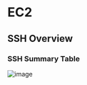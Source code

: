 # EC2
## SSH Overview
### SSH Summary Table
![image](https://user-images.githubusercontent.com/48356049/200762852-09f19b19-25fc-4686-a872-a3f5bb4be366.png)
